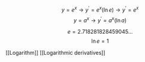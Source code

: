 
$$y=e^{x}\rightarrow y^{\prime} = e^{x}(\ln e)\rightarrow y^{\prime} = e^{x}$$
$$y=a^{x}\rightarrow y^{\prime} = a^{x}(\ln a)$$



$$e = 2.718281828459045...$$
$$\ln e = 1$$


[[Logarithm]]
[[Logarithmic derivatives]]